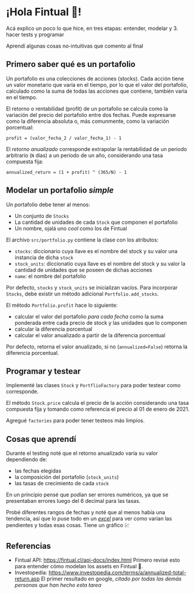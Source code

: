 # ¡Hola Fintual :wave:!
Acá explico un poco lo que hice, en tres etapas: entender, modelar y 3. hacer tests y programar

Aprendí algunas cosas no-intuitivas que comento al final

## Primero saber qué es un portafolio 
Un portafolio es una colecciones de acciones (stocks). Cada acción tiene un valor monetario que varía en el tiempo, por lo que el valor del portafolio, calculado como la suma de todas las acciones que contiene, también varía en el tiempo.

El retorno o rentabilidad (profit) de un portafolio se calcula como la variación del precio del portafolio entre dos fechas. Puede expresarse como la diferencia absoluta o, más comunmente, como la variación porcentual:
```
profit = (valor_fecha_2 / valor_fecha_1) - 1
```

El *retorno anualizado* corresponde extrapolar la rentabilidad de un periodo arbitrario (`N` días) a un periodo de un año, considerando una tasa compuesta fija:
```
annualized_return = (1 + profit) ^ (365/N) - 1
```

## Modelar un portafolio *simple*
Un portafolio debe tener al menos:
- Un conjunto de `Stocks`
- La cantidad de unidades de cada `Stock` que componen el portafolio
- Un nombre, ojalá uno *cool* como  los de Fintual

El archivo `src/portfolio.py` contiene la clase con los atributos: 
- `stocks`: diccionario cuya llave es el nombre del stock y su valor una instancia de dicha `stock`
- `stock_units`: diccionatio cuya llave es el nombre del stock y su valor la cantidad de unidades que se poseen de dichas acciones
- `name`: el nombre del portafolio

Por defecto, `stocks` y `stock_units` se inicializan vacíos. Para incorporar `Stocks`, debe existir un método adicional `Portfolio.add_stocks`.

El método `Portfolio.profit` hace lo siguiente:
- calcular el valor del portafolio *para cada fecha* como la suma ponderada entre cada precio de stock y las unidades que lo componen
- calcular la diferencia porcentual
- calcular el valor anualizado a partir de la diferencia porcentual

Por defecto, retorna el valor anualizado, si no (`annualized=False`) retorna la diferencia porcentual.

## Programar y testear
Implementé las clases `Stock` y `PortflioFactory` para poder testear como corresponde.

El método `Stock.price` calcula el precio de la acción considerando una tasa compuesta fija y tomando como referencia el precio al 01 de enero de 2021.

Agregué `factories` para poder tener testeos más limpios.

## Cosas que aprendí
Durante el testing noté que el retorno anualizado varía su valor dependiendo de:
- las fechas elegidas
- la composición del portafolio (`stock_units`)
- las tasas de crecimiento de cada `stock`

En un principio pensé que podían ser errores numéricos, ya que se presentaban errores luego del 6 decimal para las tasas.

Probé diferentes rangos de fechas y noté que al menos había una tendencia, así que lo puse todo en un [*excel*](https://docs.google.com/spreadsheets/d/1wI652m_Oh9uhr_uXftMh3ZDKHrhFcP7TwI2DoAb8fis/edit?usp=sharing) para ver como varian las pendientes y todas esas cosas. Tiene un gráfico :chart:


## Referencias

- Fintual API: https://fintual.cl/api-docs/index.html
Primero revisé esto para entender cómo modelan los assets en Fintual :rocket:.
- Investopedia: https://www.investopedia.com/terms/a/annualized-total-return.asp
El primer resultado en google, *citado por todas las demás personas que han hecho esta tarea*

